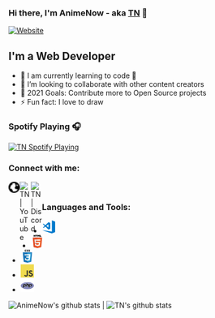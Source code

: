 ### Hi there, I'm AnimeNow - aka [TN][website] 👋

[![Website](https://img.shields.io/website?label=toon-nation.ml&style=for-the-badge&url=https%3A%2F%2Ftoon-nation.ml)](https://toon-nation.ml)

## I'm a Web Developer

- 🔭 I am currently learning to code 🤣
- 👯 I’m looking to collaborate with other content creators
- 🥅 2021 Goals: Contribute more to Open Source projects
- ⚡ Fun fact: I love to draw


### Spotify Playing 🎧

[<img src="https://now-playing-codestackr.vercel.app/api/spotify-playing" alt="TN Spotify Playing" width="350" />](https://open.spotify.com/user/d0tx4051ixw3kt8zbritr5fjz)

### Connect with me:

[<img align="left" alt="toon-nation.ml" width="22px" src="https://raw.githubusercontent.com/iconic/open-iconic/master/svg/globe.svg" />][website]
[<img align="left" alt="TN | YouTube" width="22px" src="https://cdn.jsdelivr.net/npm/simple-icons@v3/icons/youtube.svg" />][youtube]
[<img align="left" alt="TN | Discord" width="22px" src="https://cdn.jsdelivr.net/npm/simple-icons@v3/icons/discord.svg" />][discord]
<br />


[website]: https://toon-nation.ml
[youtube]: https://www.youtube.com/channel/UCxZXQLDPaslJ9vGPk-KKXAQ
[discord]: https://discord.gg/rbTXqdq


### Languages and Tools:

- <img alt="Visual Studio Code" width="26px" src="https://raw.githubusercontent.com/github/explore/80688e429a7d4ef2fca1e82350fe8e3517d3494d/topics/visual-studio-code/visual-studio-code.png" />
- <img alt="HTML5" width="26px" src="https://raw.githubusercontent.com/github/explore/80688e429a7d4ef2fca1e82350fe8e3517d3494d/topics/html/html.png" />
- <img alt="CSS3" width="26px" src="https://raw.githubusercontent.com/github/explore/80688e429a7d4ef2fca1e82350fe8e3517d3494d/topics/css/css.png" />
- <img alt="JavaScript" width="26px" src="https://raw.githubusercontent.com/github/explore/80688e429a7d4ef2fca1e82350fe8e3517d3494d/topics/javascript/javascript.png" />
- <img alt="PHP" width="26px" src="https://raw.githubusercontent.com/github/explore/80688e429a7d4ef2fca1e82350fe8e3517d3494d/topics/php/php.png" />



![AnimeNow's github stats](https://github-readme-stats.vercel.app/api?username=animenow&show_icons=true&theme=radical&include_all_commits=true) | ![TN's github stats](https://github-readme-stats.vercel.app/api/top-langs/?username=animenow&theme=radical&layout=compact)

